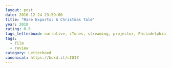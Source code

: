 ```yaml
---
layout: post 
date: 2016-12-24 23:59:00
title: "Rare Exports: A Christmas Tale"
year: 2010
rating: 0.5
tags_letterboxd: narrative, iTunes, streaming, projector, Philadelphia, Leah
tags:
  - film
  - review
category: Letterboxd
canonical: https://boxd.it/cIGIZ
---
```

